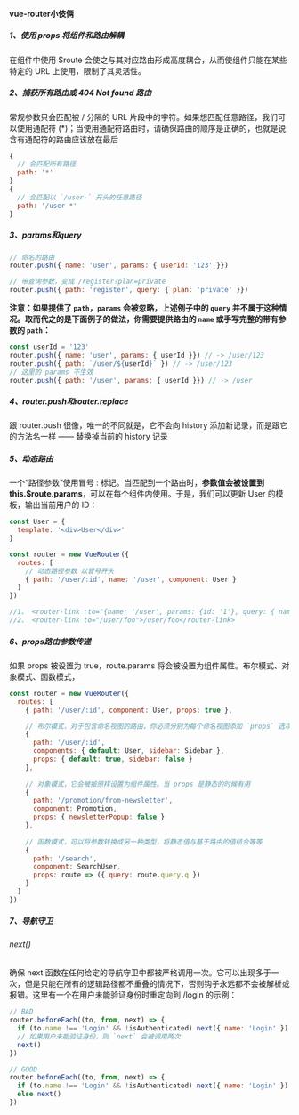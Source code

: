 #### vue-router小伎俩

##### 1、使用 props 将组件和路由解耦

在组件中使用 $route 会使之与其对应路由形成高度耦合，从而使组件只能在某些特定的 URL 上使用，限制了其灵活性。

##### 2、捕获所有路由或 404 Not found 路由

常规参数只会匹配被 / 分隔的 URL 片段中的字符。如果想匹配任意路径，我们可以使用通配符 (*)；当使用通配符路由时，请确保路由的顺序是正确的，也就是说含有通配符的路由应该放在最后

```javascript
{
  // 会匹配所有路径
  path: '*'
}
{
  // 会匹配以 `/user-` 开头的任意路径
  path: '/user-*'
}
```

##### 3、params和query

```javascript
// 命名的路由
router.push({ name: 'user', params: { userId: '123' }})

// 带查询参数，变成 /register?plan=private
router.push({ path: 'register', query: { plan: 'private' }})
```

**注意：如果提供了 `path`，`params` 会被忽略，上述例子中的 `query` 并不属于这种情况。取而代之的是下面例子的做法，你需要提供路由的 `name` 或手写完整的带有参数的 `path`：**

```javascript
const userId = '123'
router.push({ name: 'user', params: { userId }}) // -> /user/123
router.push({ path: `/user/${userId}` }) // -> /user/123
// 这里的 params 不生效
router.push({ path: '/user', params: { userId }}) // -> /user
```

##### 4、router.push和router.replace

跟 router.push 很像，唯一的不同就是，它不会向 history 添加新记录，而是跟它的方法名一样 —— 替换掉当前的 history 记录

##### 5、动态路由

一个“路径参数”使用冒号 : 标记。当匹配到一个路由时，**参数值会被设置到 this.$route.params**，可以在每个组件内使用。于是，我们可以更新 User 的模板，输出当前用户的 ID：

```javascript
const User = {
  template: '<div>User</div>'
}

const router = new VueRouter({
  routes: [
    // 动态路径参数 以冒号开头
    { path: '/user/:id', name: '/user', component: User }
  ]
})

//1、 <router-link :to="{name: '/user', params: {id: '1'}, query: { name: '韩梅梅'}}">props params name</router-link>
//2、 <router-link to="/user/foo">/user/foo</router-link>
```

##### 6、props路由参数传递

如果 props 被设置为 true，route.params 将会被设置为组件属性。布尔模式、对象模式、函数模式，

```javascript
const router = new VueRouter({
  routes: [
    { path: '/user/:id', component: User, props: true },

    // 布尔模式，对于包含命名视图的路由，你必须分别为每个命名视图添加 `props` 选项：
    {
      path: '/user/:id',
      components: { default: User, sidebar: Sidebar },
      props: { default: true, sidebar: false }
    },
    
    // 对象模式，它会被按原样设置为组件属性。当 props 是静态的时候有用
    {
      path: '/promotion/from-newsletter',
      component: Promotion,
      props: { newsletterPopup: false }
    },
    
    // 函数模式，可以将参数转换成另一种类型，将静态值与基于路由的值结合等等
    {
      path: '/search',
      component: SearchUser,
      props: route => ({ query: route.query.q })
    }
  ]
})
```

##### 7、导航守卫

###### next()

确保 next 函数在任何给定的导航守卫中都被严格调用一次。它可以出现多于一次，但是只能在所有的逻辑路径都不重叠的情况下，否则钩子永远都不会被解析或报错。这里有一个在用户未能验证身份时重定向到 /login 的示例：

```javascript
// BAD
router.beforeEach((to, from, next) => {
  if (to.name !== 'Login' && !isAuthenticated) next({ name: 'Login' })
  // 如果用户未能验证身份，则 `next` 会被调用两次
  next()
})

// GOOD
router.beforeEach((to, from, next) => {
  if (to.name !== 'Login' && !isAuthenticated) next({ name: 'Login' })
  else next()
})
```

